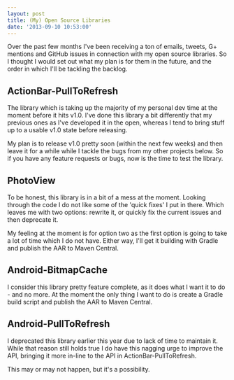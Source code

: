 ```yaml
---
layout: post
title: (My) Open Source Libraries
date: '2013-09-10 10:53:00'
---
```


<p>Over the past few months I've been receiving a ton of emails, tweets, G+ mentions and GitHub issues in connection with my open source libraries. So I thought I would set out what my plan is for them in the future, and the order in which I'll be tackling the backlog.<!-- more --></p>

<h2>ActionBar-PullToRefresh</h2>

<p>The library which is taking up the majority of my personal dev time at the moment before it hits v1.0. I've done this library a bit differently that my previous ones as I've developed it in the open, whereas I tend to bring stuff up to a usable v1.0 state before releasing.</p>

<p>My plan is to release v1.0 pretty soon (within the next few weeks) and then leave it for a while while I tackle the bugs from my other projects below. So if you have any feature requests or bugs, now is the time to test the library.</p>

<h2>PhotoView</h2>

<p>To be honest, this library is in a bit of a mess at the moment. Looking through the code I do not like some of the 'quick fixes' I put in there. Which leaves me with two options: rewrite it, or quickly fix the current issues and then deprecate it.</p>

<p>My feeling at the moment is for option two as the first option is going to take a lot of time which I do not have. Either way, I'll get it building with Gradle and publish the AAR to Maven Central.</p>

<h2>Android-BitmapCache</h2>

<p>I consider this library pretty feature complete, as it does what I want it to do - and no more. At the moment the only thing I want to do is create a Gradle build script and publish the AAR to Maven Central.</p>

<h2>Android-PullToRefresh</h2>

<p>I deprecated this library earlier this year due to lack of time to maintain it. While that reason still holds true I do have this nagging urge to improve the API, bringing it more in-line to the API in ActionBar-PullToRefresh.</p>

<p>This may or may not happen, but it's a possibility.</p>
